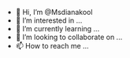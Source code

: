 - 👋 Hi, I’m @Msdianakool
- 👀 I’m interested in ...
- 🌱 I’m currently learning ...
- 💞️ I’m looking to collaborate on ...
- 📫 How to reach me ...

<!---
Msdianakool/Msdianakool is a ✨ special ✨ repository because its `README.md` (this file) appears on your GitHub profile.
You can click the Preview link to take a look at your changes.
--->
